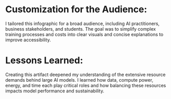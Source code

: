 # Customization for the Audience:
I tailored this infographic for a broad audience, including AI practitioners, business stakeholders, and students. The goal was to simplify complex training processes and costs into clear visuals and concise explanations to improve accessibility.

# Lessons Learned:
Creating this artifact deepened my understanding of the extensive resource demands behind large AI models. I learned how data, compute power, energy, and time each play critical roles and how balancing these resources impacts model performance and sustainability.